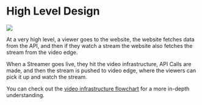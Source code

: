 # High Level Design

![](./assets/high-level.webp)

At a very high level, a viewer goes to the website, the website fetches data from the API, and then if they watch a stream the website also fetches the stream from the video edge.

When a Streamer goes live, they hit the video infrastructure, API Calls are made, and then the stream is pushed to video edge, where the viewers can pick it up and watch the stream.

You can check out the [video infrastructure flowchart](./video-infrastructure.md) for a more in-depth understanding.
